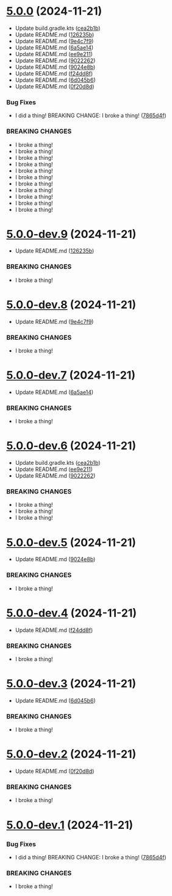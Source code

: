 # [5.0.0](https://github.com/steel101/revanced-patches/compare/v4.16.1...v5.0.0) (2024-11-21)


* Update build.gradle.kts ([cea2b1b](https://github.com/steel101/revanced-patches/commit/cea2b1bf5d9a950f60f2e12a16ca9d6004f0196f))
* Update README.md ([126235b](https://github.com/steel101/revanced-patches/commit/126235b65dfb30c54c0324091be694846a6959bc))
* Update README.md ([9e4c7f9](https://github.com/steel101/revanced-patches/commit/9e4c7f9b5255d2885970a1a68895d1b2cb367521))
* Update README.md ([6a5ae14](https://github.com/steel101/revanced-patches/commit/6a5ae145662e4335957595564f021014285ba098))
* Update README.md ([ee9e211](https://github.com/steel101/revanced-patches/commit/ee9e2111e66b9c8cb0e30dcd8ad511068eed372c))
* Update README.md ([9022262](https://github.com/steel101/revanced-patches/commit/9022262367f542a6b2bbc29eebe502c81dd2760c))
* Update README.md ([9024e8b](https://github.com/steel101/revanced-patches/commit/9024e8b8132654ce80c4ccd07085a00bf55b78e2))
* Update README.md ([f24dd8f](https://github.com/steel101/revanced-patches/commit/f24dd8fc41d2c94b8b3eb28cf8717045c3a3d474))
* Update README.md ([6d045b6](https://github.com/steel101/revanced-patches/commit/6d045b644d7d0f7352faf73d633b9404c3d3c313))
* Update README.md ([0f20d8d](https://github.com/steel101/revanced-patches/commit/0f20d8d210cc62ca403cb5fe4235c9d7c8392aa8))


### Bug Fixes

* I did a thing!  BREAKING CHANGE: I broke a thing! ([7865d4f](https://github.com/steel101/revanced-patches/commit/7865d4f90217b6054c938ea77199d226c9f85a43))


### BREAKING CHANGES

* I broke a thing!
* I broke a thing!
* I broke a thing!
* I broke a thing!
* I broke a thing!
* I broke a thing!
* I broke a thing!
* I broke a thing!
* I broke a thing!
* I broke a thing!
* I broke a thing!

# [5.0.0-dev.9](https://github.com/steel101/revanced-patches/compare/v5.0.0-dev.8...v5.0.0-dev.9) (2024-11-21)


* Update README.md ([126235b](https://github.com/steel101/revanced-patches/commit/126235b65dfb30c54c0324091be694846a6959bc))


### BREAKING CHANGES

* I broke a thing!

# [5.0.0-dev.8](https://github.com/steel101/revanced-patches/compare/v5.0.0-dev.7...v5.0.0-dev.8) (2024-11-21)


* Update README.md ([9e4c7f9](https://github.com/steel101/revanced-patches/commit/9e4c7f9b5255d2885970a1a68895d1b2cb367521))


### BREAKING CHANGES

* I broke a thing!

# [5.0.0-dev.7](https://github.com/steel101/revanced-patches/compare/v5.0.0-dev.6...v5.0.0-dev.7) (2024-11-21)


* Update README.md ([6a5ae14](https://github.com/steel101/revanced-patches/commit/6a5ae145662e4335957595564f021014285ba098))


### BREAKING CHANGES

* I broke a thing!

# [5.0.0-dev.6](https://github.com/steel101/revanced-patches/compare/v5.0.0-dev.5...v5.0.0-dev.6) (2024-11-21)


* Update build.gradle.kts ([cea2b1b](https://github.com/steel101/revanced-patches/commit/cea2b1bf5d9a950f60f2e12a16ca9d6004f0196f))
* Update README.md ([ee9e211](https://github.com/steel101/revanced-patches/commit/ee9e2111e66b9c8cb0e30dcd8ad511068eed372c))
* Update README.md ([9022262](https://github.com/steel101/revanced-patches/commit/9022262367f542a6b2bbc29eebe502c81dd2760c))


### BREAKING CHANGES

* I broke a thing!
* I broke a thing!
* I broke a thing!

# [5.0.0-dev.5](https://github.com/steel101/revanced-patches/compare/v5.0.0-dev.4...v5.0.0-dev.5) (2024-11-21)


* Update README.md ([9024e8b](https://github.com/steel101/revanced-patches/commit/9024e8b8132654ce80c4ccd07085a00bf55b78e2))


### BREAKING CHANGES

* I broke a thing!

# [5.0.0-dev.4](https://github.com/steel101/revanced-patches/compare/v5.0.0-dev.3...v5.0.0-dev.4) (2024-11-21)


* Update README.md ([f24dd8f](https://github.com/steel101/revanced-patches/commit/f24dd8fc41d2c94b8b3eb28cf8717045c3a3d474))


### BREAKING CHANGES

* I broke a thing!

# [5.0.0-dev.3](https://github.com/steel101/revanced-patches/compare/v5.0.0-dev.2...v5.0.0-dev.3) (2024-11-21)


* Update README.md ([6d045b6](https://github.com/steel101/revanced-patches/commit/6d045b644d7d0f7352faf73d633b9404c3d3c313))


### BREAKING CHANGES

* I broke a thing!

# [5.0.0-dev.2](https://github.com/steel101/revanced-patches/compare/v5.0.0-dev.1...v5.0.0-dev.2) (2024-11-21)


* Update README.md ([0f20d8d](https://github.com/steel101/revanced-patches/commit/0f20d8d210cc62ca403cb5fe4235c9d7c8392aa8))


### BREAKING CHANGES

* I broke a thing!

# [5.0.0-dev.1](https://github.com/steel101/revanced-patches/compare/v4.16.1...v5.0.0-dev.1) (2024-11-21)


### Bug Fixes

* I did a thing!  BREAKING CHANGE: I broke a thing! ([7865d4f](https://github.com/steel101/revanced-patches/commit/7865d4f90217b6054c938ea77199d226c9f85a43))


### BREAKING CHANGES

* I broke a thing!
